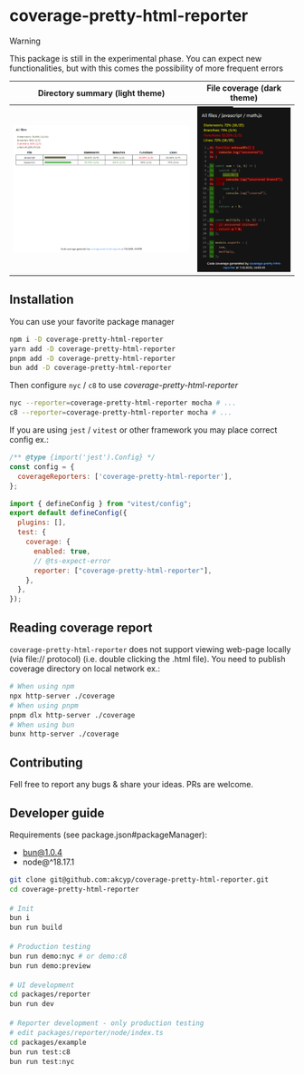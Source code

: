 # coverage-pretty-html-reporter

> [!WARNING]
> This package is still in the experimental phase. You can expect new functionalities, but with this comes the possibility of more frequent errors

Directory summary (light theme) |  File coverage (dark theme)
:------------------------------:|:----------------------------:
![Summary](images/summary.png)  | ![Coverage](images/file.png)

## Installation

You can use your favorite package manager

```sh
npm i -D coverage-pretty-html-reporter
yarn add -D coverage-pretty-html-reporter
pnpm add -D coverage-pretty-html-reporter
bun add -D coverage-pretty-html-reporter
```

Then configure `nyc` / `c8` to use *coverage-pretty-html-reporter*
```sh
nyc --reporter=coverage-pretty-html-reporter mocha # ...
c8 --reporter=coverage-pretty-html-reporter mocha # ...
```

If you are using `jest` / `vitest` or other framework you may place correct config ex.:
```js
/** @type {import('jest').Config} */
const config = {
  coverageReporters: ['coverage-pretty-html-reporter'],
};
```
```js
import { defineConfig } from "vitest/config";
export default defineConfig({
  plugins: [],
  test: {
    coverage: {
      enabled: true,
      // @ts-expect-error
      reporter: ["coverage-pretty-html-reporter"],
    },
  },
});
```

## Reading coverage report

`coverage-pretty-html-reporter` does not support viewing web-page locally (via file:// protocol) (i.e. double clicking the .html file). You need to publish coverage directory on local network ex.:

```sh
# When using npm
npx http-server ./coverage
# When using pnpm
pnpm dlx http-server ./coverage
# When using bun
bunx http-server ./coverage
```

## Contributing

Fell free to report any bugs & share your ideas. PRs are welcome.

## Developer guide

Requirements (see package.json#packageManager):
- bun@1.0.4
- node@^18.17.1

```sh
git clone git@github.com:akcyp/coverage-pretty-html-reporter.git
cd coverage-pretty-html-reporter

# Init
bun i
bun run build

# Production testing
bun run demo:nyc # or demo:c8
bun run demo:preview

# UI development
cd packages/reporter
bun run dev

# Reporter development - only production testing
# edit packages/reporter/node/index.ts
cd packages/example
bun run test:c8
bun run test:nyc
```
